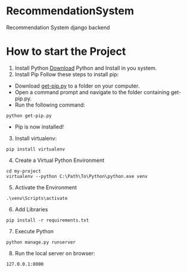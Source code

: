 # RecommendationSystem
Recommendation System django backend

# How to start the Project
1. Install Python [Download](https://www.python.org/downloads/) Python and Install in you system.
2. Install Pip Follow these steps to install pip:
* Download [get-pip.py](https://bootstrap.pypa.io/get-pip.py) to a folder on your computer.
* Open a command prompt and navigate to the folder containing get-pip.py.
* Run the following command:
```
python get-pip.py
```
* Pip is now installed!
3. Install virtualenv:
```
pip install virtualenv
```
4. Create a Virtual Python Environment
```
cd my-project
virtualenv --python C:\Path\To\Python\python.exe venv
```
5. Activate the Environment
  ```
  .\venv\Scripts\activate
  ```
6. Add Libraries
```
pip install -r requirements.txt
```
7. Execute Python
```
python manage.py runserver
```
8. Run the local server on browser:
```
127.0.0.1:8000
```
